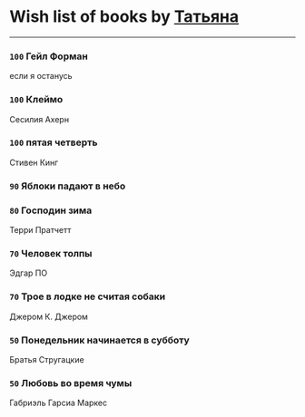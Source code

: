 # Wish list of books by [Татьяна](http://vk.com/id73529875)
---

### `100` Гейл Форман
если я останусь

### `100` Клеймо
Сесилия Ахерн

### `100` пятая четверть
Стивен Кинг

### `90` Яблоки падают в небо

### `80` Господин зима
Терри Пратчетт

### `70` Человек толпы
Эдгар ПО

### `70` Трое в лодке не считая собаки
Джером К. Джером

### `50` Понедельник начинается в субботу
Братья Стругацкие

### `50` Любовь во время чумы
Габриэль Гарсиа Маркес

